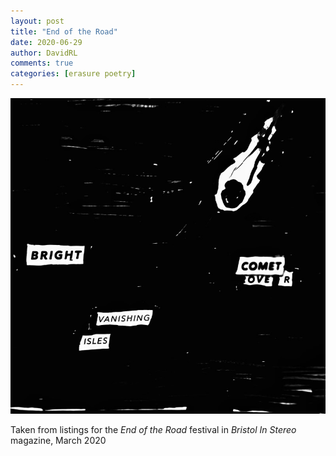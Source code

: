 ```yaml
---
layout: post
title: "End of the Road"
date: 2020-06-29
author: DavidRL
comments: true
categories: [erasure poetry]
---
```

<img src="/assets/images/articles/comet.jpeg" class="responsive"><br>

Taken from listings for the *End of the Road* festival in *Bristol In Stereo* magazine, March 2020
